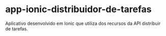 # app-ionic-distribuidor-de-tarefas
Aplicativo desenvolvido em Ionic que utiliza dos recursos da API distribuir de tarefas.
